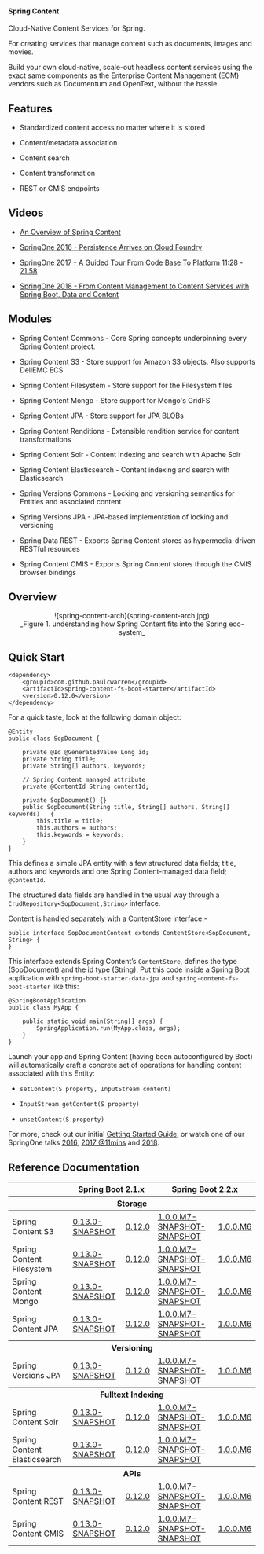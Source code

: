 #### Spring Content

Cloud-Native Content Services for Spring.

For creating services that manage content such as documents, images and movies.  

Build your own cloud-native, scale-out headless content services using the exact same components as the Enterprise Content Management (ECM) vendors such as Documentum and OpenText, without the hassle.   
## Features

- Standardized content access no matter where it is stored  

- Content/metadata association   

- Content search

- Content transformation

- REST or CMIS endpoints

## Videos

- [An Overview of Spring Content](https://www.youtube.com/watch?v=pbDaONWWT3s)

- [SpringOne 2016 - Persistence Arrives on Cloud Foundry](https://www.youtube.com/watch?v=VisP5ebZoWw)

- [SpringOne 2017 - A Guided Tour From Code Base To Platform 11:28 - 21:58](https://www.youtube.com/watch?v=YtNvHTwHhRY&t=0s&list=PLAdzTan_eSPQ2uPeB0bByiIUMLVAhrPHL&index=93)

- [SpringOne 2018 - From Content Management to Content Services with Spring Boot, Data and Content](https://www.youtube.com/watch?v=qyIMHWR40eA)

## Modules

- Spring Content Commons - Core Spring concepts underpinning every Spring Content project.

- Spring Content S3 - Store support for Amazon S3 objects.  Also supports DellEMC ECS

- Spring Content Filesystem - Store support for the Filesystem files

- Spring Content Mongo - Store support for Mongo's GridFS

- Spring Content JPA - Store support for JPA BLOBs

- Spring Content Renditions - Extensible rendition service for content transformations

- Spring Content Solr - Content indexing and search with Apache Solr

- Spring Content Elasticsearch  - Content indexing and search with Elasticsearch

- Spring Versions Commons - Locking and versioning semantics for Entities and associated content

- Spring Versions JPA - JPA-based implementation of locking and versioning

- Spring Data REST - Exports Spring Content stores as hypermedia-driven RESTful resources

- Spring Content CMIS - Exports Spring Content stores through the CMIS browser bindings

## Overview

<center>![spring-content-arch](spring-content-arch.jpg)</center>
<center>_Figure 1. understanding how Spring Content fits into the Spring eco-system_</center>

## Quick Start

```
<dependency>
    <groupId>com.github.paulcwarren</groupId>
    <artifactId>spring-content-fs-boot-starter</artifactId>
    <version>0.12.0</version>
</dependency>
```

For a quick taste, look at the following domain object:

```
@Entity
public class SopDocument {

	private @Id @GeneratedValue Long id;
	private String title;
	private String[] authors, keywords;

	// Spring Content managed attribute
	private @ContentId String contentId;

  	private SopDocument() {}
	public SopDocument(String title, String[] authors, String[] keywords) 	{
		this.title = title;
		this.authors = authors;
		this.keywords = keywords;
	}
}
```

This defines a simple JPA entity with a few structured data fields; title, authors and keywords and one Spring Content-managed data field; `@ContentId`.  

The structured data fields are handled in the usual way through a `CrudRepository<SopDocument,String>` interface.  

Content is handled separately with a ContentStore interface:-

```
public interface SopDocumentContent extends ContentStore<SopDocument, String> {
}
```

This interface extends Spring Content’s `ContentStore`, defines the type (SopDocument) and the id type (String).  Put this code inside a Spring Boot application with `spring-boot-starter-data-jpa` and `spring-content-fs-boot-starter` like this:

```
@SpringBootApplication
public class MyApp {

    public static void main(String[] args) {
        SpringApplication.run(MyApp.class, args);
    }
}
```

Launch your app and Spring Content (having been autoconfigured by Boot) will automatically craft a concrete set of operations for handling content associated with this Entity:

- `setContent(S property, InputStream content)`

- `InputStream getContent(S property)`

- `unsetContent(S property)`

For more, check out our initial [Getting Started Guide](spring-content-fs-docs.md), or watch one of our SpringOne talks [2016](https://bit.ly/springone-vid), [2017 @11mins](https://www.youtube.com/watch?v=YtNvHTwHhRY) and [2018](https://www.youtube.com/watch?v=qyIMHWR40eA&t=52s).

## Reference Documentation

<table width=100%>
    <thead>
        <tr>
            <th></th>
            <th colspan=2 style="text-align:center">Spring Boot 2.1.x</th>
            <th colspan=2 style="text-align:center">Spring Boot 2.2.x</th>
        </tr>
        <tr>
            <th colspan=5>Storage</th>
        </tr>
    </thead>
    <tbody>
        <tr>
            <td>Spring Content S3</td>
            <td><a href="refs/snapshot/master/s3-index.html">0.13.0-SNAPSHOT</a></td>
            <td><a href="refs/release/0.12.0/s3-index.html">0.12.0</a></td>
            <td><a href="refs/snapshot/1.0.x/s3-index.html">1.0.0.M7-SNAPSHOT-SNAPSHOT</a></td>
            <td><a href="refs/release/1.0.0.M6/s3-index.html">1.0.0.M6</a></td>
        </tr>
        <tr>
            <td>Spring Content Filesystem</td>
            <td><a href="refs/snapshot/master/fs-index.html">0.13.0-SNAPSHOT</a></td>
            <td><a href="refs/release/0.12.0/fs-index.html">0.12.0</a></td>
            <td><a href="refs/snapshot/1.0.x/fs-index.html">1.0.0.M7-SNAPSHOT-SNAPSHOT</a></td>
            <td><a href="refs/release/1.0.0.M6/fs-index.html">1.0.0.M6</a></td>
        </tr>
        <tr>
            <td>Spring Content Mongo</td>
            <td><a href="refs/snapshot/master/mongo-index.html">0.13.0-SNAPSHOT</a></td>
            <td><a href="refs/release/0.12.0/mongo-index.html">0.12.0</a></td>
            <td><a href="refs/snapshot/1.0.x/mongo-index.html">1.0.0.M7-SNAPSHOT-SNAPSHOT</a></td>
            <td><a href="refs/release/1.0.0.M6/mongo-index.html">1.0.0.M6</a></td>
        </tr>
        <tr>
            <td>Spring Content JPA</td>
            <td><a href="refs/snapshot/master/jpa-index.html">0.13.0-SNAPSHOT</a></td>
            <td><a href="refs/release/0.12.0/jpa-index.html">0.12.0</a></td>
            <td><a href="refs/snapshot/1.0.x/jpa-index.html">1.0.0.M7-SNAPSHOT-SNAPSHOT</a></td>
            <td><a href="refs/release/1.0.0.M6/jpa-index.html">1.0.0.M6</a></td>
        </tr>
        <tr>
            <th colspan=5>Versioning</th>
        </tr>
        <tr>
            <td>Spring Versions JPA</td>
            <td><a href="refs/snapshot/master/jpaversions-index.html">0.13.0-SNAPSHOT</a></td>
            <td><a href="refs/release/0.12.0/jpaversion-index.html">0.12.0</a></td>
            <td><a href="refs/snapshot/1.0.x/jpaversions-index.html">1.0.0.M7-SNAPSHOT-SNAPSHOT</a></td>
            <td><a href="refs/release/1.0.0.M6/jpaversions-index.html">1.0.0.M6</a></td>
        </tr>
        <tr>
            <th colspan=5>Fulltext Indexing</th>
        </tr>
        <tr>
            <td>Spring Content Solr</td>
            <td><a href="refs/snapshot/master/solr-index.html">0.13.0-SNAPSHOT</a></td>
            <td><a href="refs/release/0.12.0/solr-index.html">0.12.0</a></td>
            <td><a href="refs/snapshot/1.0.x/solr-index.html">1.0.0.M7-SNAPSHOT-SNAPSHOT</a></td>
            <td><a href="refs/release/1.0.0.M6/solr-index.html">1.0.0.M6</a></td>
        </tr>
        <tr>
            <td>Spring Content Elasticsearch</td>
            <td><a href="refs/snapshot/master/elasticsearch-index.html">0.13.0-SNAPSHOT</a></td>
            <td><a href="refs/release/0.12.0/elasticsearch-index.html">0.12.0</a></td>
            <td><a href="refs/snapshot/1.0.x/elasticsearch-index.html">1.0.0.M7-SNAPSHOT-SNAPSHOT</a></td>
            <td><a href="refs/release/1.0.0.M6/elasticsearch-index.html">1.0.0.M6</a></td>
        </tr>
        <tr>
            <th colspan=5>APIs</th>
        </tr>
        <tr>
            <td>Spring Content REST</td>
            <td><a href="refs/snapshot/master/rest-index.html">0.13.0-SNAPSHOT</a></td>
            <td><a href="refs/release/0.12.0/rest-index.html">0.12.0</a></td>
            <td><a href="refs/snapshot/1.0.x/rest-index.html">1.0.0.M7-SNAPSHOT-SNAPSHOT</a></td>
            <td><a href="refs/release/1.0.0.M6/rest-index.html">1.0.0.M6</a></td>
        </tr>
        <tr>
            <td>Spring Content CMIS</td>
            <td><a href="refs/snapshot/master/cmis-index.html">0.13.0-SNAPSHOT</a></td>
            <td><a href="refs/release/0.12.0/cmis-index.html">0.12.0</a></td>
            <td><a href="refs/snapshot/1.0.x/cmis-index.html">1.0.0.M7-SNAPSHOT-SNAPSHOT</a></td>
            <td><a href="refs/release/1.0.0.M6/cmis-index.html">1.0.0.M6</a></td>
        </tr>
    </tbody>
</table>
